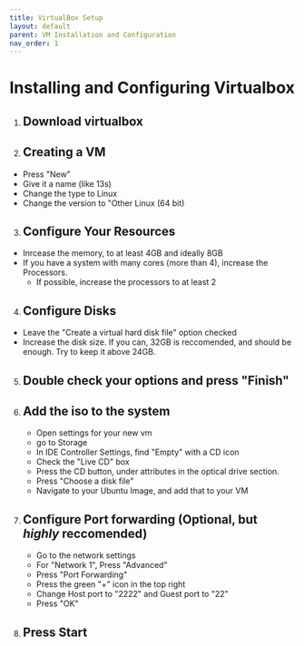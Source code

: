 ```yaml
---
title: VirtualBox Setup
layout: default
parent: VM Installation and Configuration
nav_order: 1
---
```


# Installing and Configuring Virtualbox 

1. ## Download virtualbox

2. ## Creating a VM
- Press "New"
- Give it a name (like 13s)
- Change the type to Linux
- Change the version to "Other Linux (64 bit)

3. ## Configure Your Resources
- Inrcease the memory, to at least 4GB and ideally 8GB
- If you have a system with many cores (more than 4), increase the Processors.
    - If possible, increase the processors to at least 2

4. ## Configure Disks
- Leave the "Create a virtual hard disk file" option checked
- Increase the disk size. If you can, 32GB is reccomended, and should be enough. Try to keep it above 24GB.

5. ## Double check your options and press "Finish"

6. ## Add the iso to the system
    - Open settings for your new vm
    - go to Storage
    - In IDE Controller Settings, find "Empty" with a CD icon
    - Check the "Live CD" box
    - Press the CD button, under attributes in the optical drive section. 
    - Press "Choose a disk file"
    - Navigate to your Ubuntu Image, and add that to your VM

7. ## Configure Port forwarding (Optional, but *highly* reccomended)
    - Go to the network settings
    - For "Network 1", Press "Advanced"
    - Press "Port Forwarding"
    - Press the green "+" icon in the top right 
    - Change Host port to "2222" and Guest port to "22"
    - Press "OK"

      
8. ## Press Start
